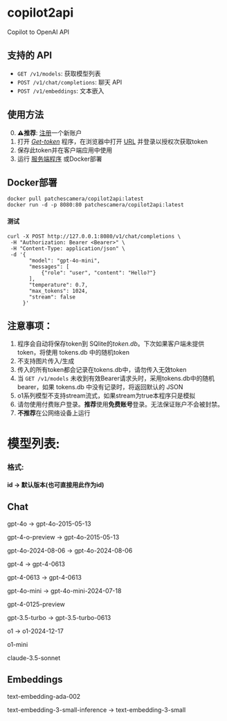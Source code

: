 # copilot2api
Copilot to OpenAI API

## 支持的 API
- `GET /v1/models`: 获取模型列表
- `POST /v1/chat/completions`: 聊天 API
- `POST /v1/embeddings`: 文本嵌入


## 使用方法
0. **⚠推荐**: <a href="https://github.com/signup">注册</a>一个新账户
1. 打开 *<a href="https://github.com/patchescamerababy/copilot2api/releases">Get-token</a>* 程序，在浏览器中打开 <a href="https://github.com/login/device">URL</a> 并登录以授权次获取token
2. 保存此token并在客户端应用中使用
3. 运行 <a href="https://github.com/patchescamerababy/copilot2api/releases/">服务端程序</a> 或Docker部署

## Docker部署

    docker pull patchescamera/copilot2api:latest
    docker run -d -p 8080:80 patchescamera/copilot2api:latest

#### 测试
    curl -X POST http://127.0.0.1:8080/v1/chat/completions \
     -H "Authorization: Bearer <Bearer>" \
     -H "Content-Type: application/json" \
     -d '{
           "model": "gpt-4o-mini",
           "messages": [
               {"role": "user", "content": "Hello?"}
           ],
           "temperature": 0.7,
           "max_tokens": 1024,
           "stream": false
         }'
         
## 注意事项：
1. 程序会自动将保存token到 SQlite的*token.db*。下次如果客户端未提供token，将使用 tokens.db 中的随机token
2. 不支持图片传入/生成
3. 传入的所有token都会记录在tokens.db中，请勿传入无效token
4. 当 `GET /v1/models` 未收到有效Bearer请求头时，采用tokens.db中的随机bearer，如果 tokens.db 中没有记录时，将返回默认的 JSON
5. o1系列模型不支持stream流式，如果stream为true本程序只是模拟
6. 请勿使用付费账户登录。**推荐**使用**免费账号**登录。无法保证账户不会被封禁。
7. **不推荐**在公网络设备上运行


# 模型列表:

### 格式:
 
#### id -> 默认版本(也可直接用此作为id)

## Chat
gpt-4o -> gpt-4o-2015-05-13

gpt-4-o-preview -> gpt-4o-2015-05-13

gpt-4o-2024-08-06 -> gpt-4o-2024-08-06

gpt-4 -> gpt-4-0613

gpt-4-0613 -> gpt-4-0613

gpt-4o-mini -> gpt-4o-mini-2024-07-18

gpt-4-0125-preview

gpt-3.5-turbo -> gpt-3.5-turbo-0613

o1 -> o1-2024-12-17

o1-mini

claude-3.5-sonnet
## Embeddings

text-embedding-ada-002

text-embedding-3-small-inference -> text-embedding-3-small
